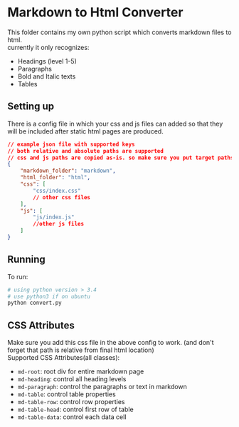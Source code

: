 # Markdown to Html Converter

This folder contains my own python script which converts markdown files to html.  
currently it only recognizes:
 - Headings (level 1-5)
 - Paragraphs 
 - Bold and Italic texts
 - Tables

## Setting up

There is a config file in which your css and js files can added so that they will be 
included after static html pages are produced.

```json
// example json file with supported keys
// both relative and absolute paths are supported
// css and js paths are copied as-is. so make sure you put target paths here!
{
    "markdown_folder": "markdown",
    "html_folder": "html",
    "css": [
        "css/index.css"
        // other css files
    ],
    "js": [
        "js/index.js"
        //other js files
    ]
}
```


## Running

To run:
```sh
# using python version > 3.4
# use python3 if on ubuntu
python convert.py
```


## CSS Attributes

Make sure you add this css file in the above config to work.
(and don't forget that path is relative from final html location)  
Supported CSS Attributes(all classes):
 - `md-root`: root div for entire markdown page
 - `md-heading`: control all heading levels
 - `md-paragraph`: control the paragraphs or text in markdown
 - `md-table`: control table properties
 - `md-table-row`: control row properties
 - `md-table-head`: control first row of table
 - `md-table-data`: control each data cell